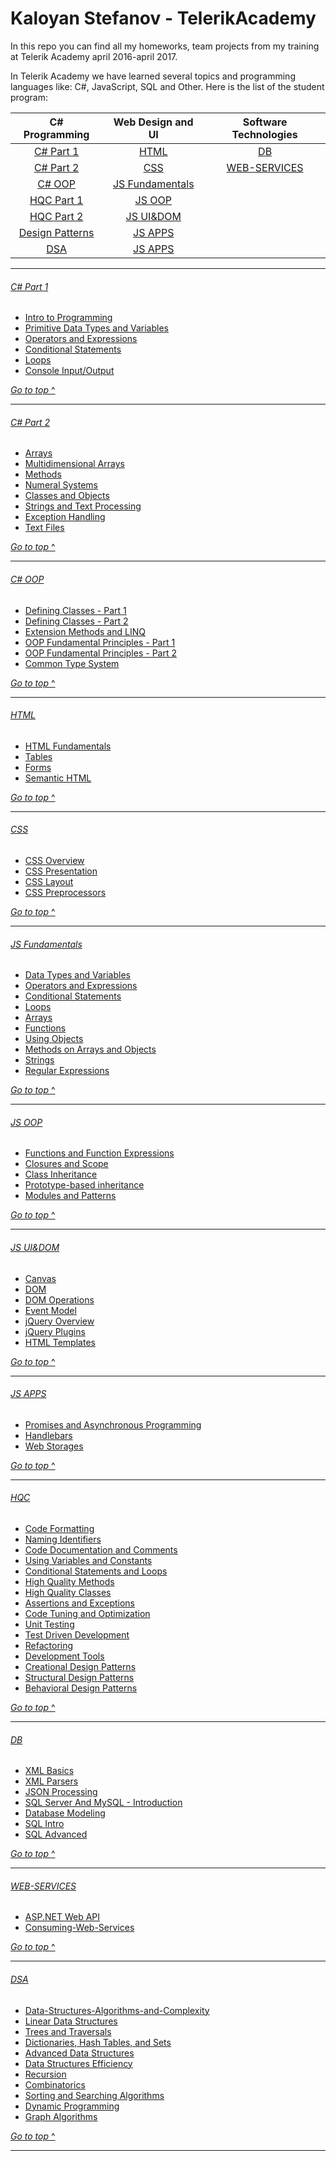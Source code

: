 # Kaloyan Stefanov - TelerikAcademy
In this repo you can find all my homeworks, team projects from my training at Telerik Academy april 2016-april 2017.

In Telerik Academy we have learned several topics and programming languages like: C#, JavaScript, SQL and Other. Here is the list of the student program:

| C# Programming           | Web Design and UI                   | Software Technologies             |
|:------------------------:|:-----------------------------------:|:---------------------------------:|
| [C# Part 1](#c-part-1)   | [HTML](#html)                       | [DB](#db)                         |
| [C# Part 2](#c-part-2)   | [CSS](#css)                         | [WEB-SERVICES](#web-services)     |
| [C# OOP](#c-oop)         | [JS Fundamentals](#js-fundamentals) |                                   |
| [HQC Part 1](#hqc-part-1)| [JS OOP](#js-oop)                   |                                   |
| [HQC Part 2](#hqc-part-2)| [JS UI&DOM](#js-uidom)              |                                   |
| [Design Patterns](#dp)   | [JS APPS](#js-apps)                 |                                   |
| [DSA](#dsa)              | [JS APPS](#js-apps)                 |                                   |


---

###### [C# Part 1](Homeworks/C%231)
* [Intro to Programming](1.%20Programming%20C%23/1.%20CSharp-Part-1/1.%20Intro-Programming-Homework)
* [Primitive Data Types and Variables](1.%20Programming%20C%23/1.%20CSharp-Part-1/2.%20Data-Types-and-Variables)
* [Operators and Expressions](1.%20Programming%20C%23/1.%20CSharp-Part-1/3.%20Operators-and-Expressions)
* [Conditional Statements](1.%20Programming%20C%23/1.%20CSharp-Part-1/5.%20Conditional-Statements)
* [Loops](1.%20Programming%20C%23/1.%20CSharp-Part-1/6.%20Loops)
* [Console Input/Output](1.%20Programming%20C%23/1.%20CSharp-Part-1/4.%20Console-In-and-Out)

[*Go to top* ^](#telerikacademy)

---

###### [C# Part 2](Homeworks/C%232)
* [Arrays](1.%20Programming%20C%23/2.%20CSharp-Part-2/01.%20Arrays)
* [Multidimensional Arrays](1.%20Programming/2.%20CSharp-Part-2/02.%20Multidimensional-Arrays)
* [Methods](1.%20Programming/2.%20CSharp-Part-2/03.%20Methods)
* [Numeral Systems](1.%20Programming/2.%20CSharp-Part-2/04.%20Numeral-Systems)
* [Classes and Objects](1.%20Programming/2.%20CSharp-Part-2/05.%20Using-Classes-and-Objects)
* [Strings and Text Processing](1.%20Programming/2.%20CSharp-Part-2/06.%20Strings-and-Text-Processing)
* [Exception Handling](1.%20Programming/2.%20CSharp-Part-2/07.%20Exception-Handling)
* [Text Files](1.%20Programming/2.%20CSharp-Part-2/08.%20Text-Files)

[*Go to top* ^](#telerikacademy)

---

###### [C# OOP](Homeworks/OOP)
* [Defining Classes - Part 1](1.%20Programming/3.%20Object-Oriented-Programming/01.%20Defining-Classes-Part-1)
* [Defining Classes - Part 2](1.%20Programming/3.%20Object-Oriented-Programming/02.%20Defining-Classes-Part-2)
* [Extension Methods and LINQ](1.%20Programming/3.%20Object-Oriented-Programming/03.%20Extension-Methods-Delegates-Lambda-LINQ)
* [OOP Fundamental Principles - Part 1](1.%20Programming/3.%20Object-Oriented-Programming/04.%20OOP-Principles-Part-1)
* [OOP Fundamental Principles - Part 2](1.%20Programming/3.%20Object-Oriented-Programming/05.%20OOP-Principles-Part-2)
* [Common Type System](1.%20Programming/3.%20Object-Oriented-Programming/06.%20Common-Type-System)

[*Go to top* ^](#telerikacademy)

---

###### [HTML](Homeworks/HTML)
* [HTML Fundamentals](2.%20Web%20Design%20and%20UI%20technologies/1.%20HTML/01.%20HTML-Fundamentals)
* [Tables](2.%20Web%20Design%20and%20UI%20technologies/1.%20HTML/02.%20HTML-Tables)
* [Forms](2.%20Web%20Design%20and%20UI%20technologies/1.%20HTML/03.%20HTML-Forms-and-Frames)
* [Semantic HTML](2.%20Web%20Design%20and%20UI%20technologies/1.%20HTML/04.%20Semantic-HTML)

[*Go to top* ^](#telerikacademy)

---

###### [CSS](Homeworks/CSS)
* [CSS Overview](2.%20Web%20Design%20and%20UI%20technologies/2.%20CSS/01.%20CSS-Overview)
* [CSS Presentation](Homeworks/CSS/CSS-Presentation)
* [CSS Layout](Homeworks/CSS/CSS-Layout)
* [CSS Preprocessors](Homeworks/CSS/CSS-Processors)

[*Go to top* ^](#telerikacademy)

---

###### [JS Fundamentals](Homeworks/JS-FUNDAMENTALS)
* [Data Types and Variables](2.%20Web%20Design%20and%20UI%20technologies/3.%20JavaScript-Fundamentals/01.%20Data%20types%20and%20Variables)
* [Operators and Expressions](2.%20Web%20Design%20and%20UI%20technologies/3.%20JavaScript-Fundamentals/02.%20Operators%20and%20Expressions)
* [Conditional Statements](2.%20Web%20Design%20and%20UI%20technologies/3.%20JavaScript-Fundamentals/03.%20Conditional%20Statements)
* [Loops](2.%20Web%20Design%20and%20UI%20technologies/3.%20JavaScript-Fundamentals/04.%20Loops)
* [Arrays](2.%20Web%20Design%20and%20UI%20technologies/3.%20JavaScript-Fundamentals/05.%20Arrays)
* [Functions](2.%20Web%20Design%20and%20UI%20technologies/3.%20JavaScript-Fundamentals/06.%20Functions)
* [Using Objects](2.%20Web%20Design%20and%20UI%20technologies/3.%20JavaScript-Fundamentals/07.%20Using%20Objects)
* [Methods on Arrays and Objects](2.%20Web%20Design%20and%20UI%20technologies/3.%20JavaScript-Fundamentals/08.%20Methods%20on%20Arrays%20and%20Objects)
* [Strings](2.%20Web%20Design%20and%20UI%20technologies/3.%20JavaScript-Fundamentals/09.%20Strings)
* [Regular Expressions](2.%20Web%20Design%20and%20UI%20technologies/3.%20JavaScript-Fundamentals/10.%20Regular%20Expressions)

[*Go to top* ^](#telerikacademy)

---

###### [JS OOP](Homeworks/JS-OOP)
* [Functions and Function Expressions](2.%20Web%20Design%20and%20UI%20technologies/5.%20JavaScript-OOP/02.%20Functions-and-Function-Expressions)
* [Closures and Scope](2.%20Web%20Design%20and%20UI%20technologies/5.%20JavaScript-OOP/03.%20Closures-and-Scope)
* [Class Inheritance](2.%20Web%20Design%20and%20UI%20technologies/5.%20JavaScript-OOP/06.%20Class-Inheritance)
* [Prototype-based inheritance](Homeworks/JS-OOP/Prototypal-Inheritance)
* [Modules and Patterns](2.%20Web%20Design%20and%20UI%20technologies/5.%20JavaScript-OOP/07.%20Modules-and-Patterns)

[*Go to top* ^](#telerikacademy)

---

###### [JS UI&DOM](Homeworks/JS-UI%26DOM)
* [Canvas](Homeworks/JS-UI%26DOM/Canvas)
* [DOM](Homeworks/JS-UI%26DOM/Document-Object-Model)
* [DOM Operations](Homeworks/JS-UI%26DOM/DOM-Operations)
* [Event Model](Homeworks/JS-UI%26DOM/Event-Model)
* [jQuery Overview](Homeworks/JS-UI%26DOM/jQuery-Overview)
* [jQuery Plugins](Homeworks/JS-UI%26DOM/jQuery-Plugins)
* [HTML Templates](Homeworks/JS-UI%26DOM/HTML-Templates)

[*Go to top* ^](#telerikacademy)

---

###### [JS APPS](2.%20Web%20Design%20and%20UI%20technologies/6.%20JavaScript-Applications)
* [Promises and Asynchronous Programming](2.%20Web%20Design%20and%20UI%20technologies/6.%20JavaScript-Applications/01.%20Promises%20and%20asynchronous%20programming)
* [Handlebars](2.%20Web%20Design%20and%20UI%20technologies/6.%20JavaScript-Applications/02.%20Handlebars)
* [Web Storages](2.%20Web%20Design%20and%20UI%20technologies/6.%20JavaScript-Applications/03.%20Web%20Storages)
  
[*Go to top* ^](#telerikacademy)

---

###### [HQC](Homeworks/HQC)
* [Code Formatting](Homeworks/HQC/Code-Formatting)
* [Naming Identifiers](Homeworks/HQC/Naming-Identifiers)
* [Code Documentation and Comments](Homeworks/HQC/Code-Documentation-And-Comments)
* [Using Variables and Constants](Homeworks/HQC/Using-Variables-And-Constants)
* [Conditional Statements and Loops](Homeworks/HQC/Conditional-Statements-And-Loops)
* [High Quality Methods](Homeworks/HQC/High-Quality-Methods)
* [High Quality Classes](Homeworks/HQC/High-Quality-Classes)
* [Assertions and Exceptions](Homeworks/HQC/Assertions-And-Exceptions)
* [Code Tuning and Optimization](Homeworks/HQC/Code-Tuning-And-Optimization)
* [Unit Testing](Homeworks/HQC/Unit-Testing)
* [Test Driven Development](Homeworks/HQC/Test-Driven-Development)
* [Refactoring](Homeworks/HQC/Refactoring)
* [Development Tools](Homeworks/HQC/Development-Tools)
* [Creational Design Patterns](Homeworks/HQC/Creational-Patterns)
* [Structural Design Patterns](Homeworks/HQC/Structural-Patterns)
* [Behavioral Design Patterns](Homeworks/HQC/Behavioral-Patterns)

[*Go to top* ^](#telerikacademy)


---

###### [DB](2.%20Web%20Design%20and%20UI%20technologies/7.%20Databases)
* [XML Basics](2.%20Web%20Design%20and%20UI%20technologies/7.%20Databases/01.%20XML-Basics)
* [XML Parsers](Homeworks/DB/XML-Parsers)
* [JSON Processing](Homeworks/DB/JSON-Processing)
* [SQL Server And MySQL - Introduction](Homeworks/DB/SQL-Server-And-MySQL-Introduction)
* [Database Modeling](Homeworks/DB/Database-Modeling)
* [SQL Intro](Homeworks/DB/SQL-Intro)
* [SQL Advanced](Homeworks/DB/SQL-Advanced)

[*Go to top* ^](#telerikacademy)

---

###### [WEB-SERVICES](Homeworks/WEB-SERVICES)
* [ASP.NET Web API](Homeworks/WEB-SERVICES/ASP.NET-Web-API)
* [Consuming-Web-Services](Homeworks/WEB-SERVICES/Consuming-Web-Services)

[*Go to top* ^](#telerikacademy)

---

###### [DSA](Homeworks/DSA)
* [Data-Structures-Algorithms-and-Complexity](Homeworks/DSA/Data-Structures-Algorithms-and-Complexity)
* [Linear Data Structures](Homeworks/DSA/Linear-Data-Structures)
* [Trees and Traversals](Homeworks/DSA/Trees-and-Traversals)
* [Dictionaries, Hash Tables, and Sets](Homeworks/DSA/Dictionaries-Hash-Tables-and-Sets)
* [Advanced Data Structures](Homeworks/DSA/Advanced-Data-Structures)
* [Data Structures Efficiency](Homeworks/DSA/Data-Structure-Efficiency)
* [Recursion](Homeworks/DSA/Recursion)
* [Combinatorics](Homeworks/DSA/Combinatorics)
* [Sorting and Searching Algorithms](Homeworks/DSA/Sorting-and-Searching-Algorithms)
* [Dynamic Programming](Homeworks/DSA/Dynamic-Programming)
* [Graph Algorithms](Homeworks/DSA/Graph-Algorithms)

[*Go to top* ^](#telerikacademy)

---
